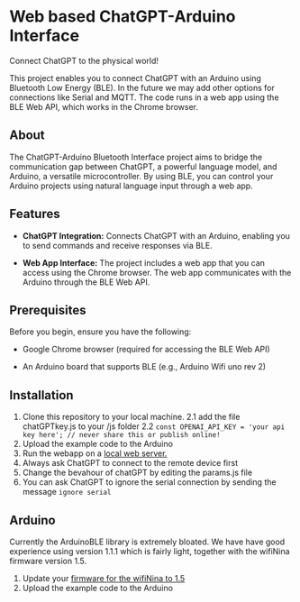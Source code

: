 # Web based ChatGPT-Arduino Interface

Connect ChatGPT to the physical world!

This project enables you to connect ChatGPT with an Arduino using Bluetooth Low Energy (BLE). In the future we may add other options for connections like Serial and MQTT. The code runs in a web app using the BLE Web API, which works in the Chrome browser.

## About

The ChatGPT-Arduino Bluetooth Interface project aims to bridge the communication gap between ChatGPT, a powerful language model, and Arduino, a versatile microcontroller. By using BLE, you can control your Arduino projects using natural language input through a web app. 

## Features

- **ChatGPT Integration:** Connects ChatGPT with an Arduino, enabling you to send commands and receive responses via BLE.

- **Web App Interface:** The project includes a web app that you can access using the Chrome browser. The web app communicates with the Arduino through the BLE Web API.

## Prerequisites

Before you begin, ensure you have the following:

- Google Chrome browser (required for accessing the BLE Web API)

- An Arduino board that supports BLE (e.g., Arduino Wifi uno rev 2)

## Installation

1. Clone this repository to your local machine.
2.1 add the file chatGPTkey.js to your /js folder
2.2 `const OPENAI_API_KEY = 'your api key here'; // never share this or publish online!`
2. Upload the example code to the Arduino
3. Run the webapp on a [local web server.](https://marketplace.visualstudio.com/items?itemName=ritwickdey.LiveServer)
4. Always ask ChatGPT to connect to the remote device first
5. Change the bevahour of chatGPT by editing the params.js file
6. You can ask ChatGPT to ignore the serial connection by sending the message ```ignore serial```

## Arduino

Currently the ArduinoBLE library is extremely bloated. We have have good experience using version 1.1.1 which is fairly light, together with the wifiNina firmware version 1.5. 

1. Update your [firmware for the wifiNina to 1.5](https://support.arduino.cc/hc/en-us/articles/360013896579-Update-the-firmware-for-WiFiNINA-and-WiFi101) 
2. Upload the example code to the Arduino

